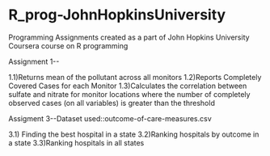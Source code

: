 # R_prog-JohnHopkinsUniversity
Programming Assignments created as a part of John Hopkins University Coursera course on R programming

Assignment 1--

1.1)Returns mean of the pollutant across all monitors
1.2)Reports Completely Covered Cases for each Monitor 
1.3)Calculates the correlation between sulfate and nitrate for monitor locations where the number of completely observed 
cases (on all variables) is greater than the threshold

Assigment 3--Dataset used::outcome-of-care-measures.csv

3.1) Finding the best hospital in a state
3.2)Ranking hospitals by outcome in a state
3.3)Ranking hospitals in all states
